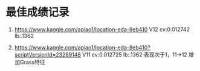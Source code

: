 # 最佳成绩记录
1. https://www.kaggle.com/apiao1/location-eda-8eb410 
   V12 cv:0.012742 lb:.1362
   
1. https://www.kaggle.com/apiao1/location-eda-8eb410?scriptVersionId=23289148 
   V11 cv:0.012725 lb:.1362 表现次于1，11->12 增加Grass特征
   